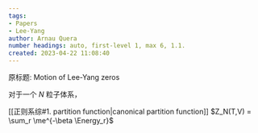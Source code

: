 ```yaml
---
tags: 
- Papers
- Lee-Yang
author: Arnau Quera
number headings: auto, first-level 1, max 6, 1.1.
created: 2023-04-22 11:08:40
---
```


原标题: Motion of Lee-Yang zeros

对于一个 $N$ 粒子体系，

[[正则系综#1. partition function|canonical partition function]] $Z_N(T,V) = \sum_r \me^{-\beta \Energy_r}$

